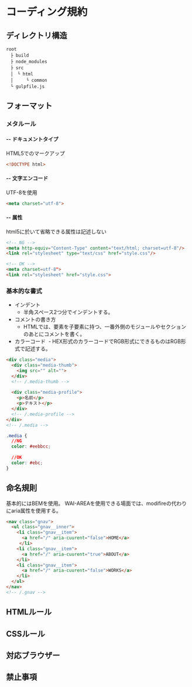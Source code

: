 # コーディング規約

## ディレクトリ構造
```
root
　├ build
　├ node_modules
　├ src
　│　└ html
　│　　　└ common
　└ gulpfile.js
``` 

## フォーマット

### メタルール

#### -- ドキュメントタイプ
HTML5でのマークアップ
```HTML
<!DOCTYPE html>
```

#### -- 文字エンコード
UTF-8を使用
```HTML
<meta charset="utf-8">
```

#### -- 属性
html5に於いて省略できる属性は記述しない
```HTML
<!-- NG -->
<meta http-equiv="Content-Type" content="text/html; charset=utf-8"/>
<link rel="stylesheet" type="text/css" href="style.css"/>

<!-- OK -->
<meta charset=utf-8">
<link rel="stylesheet" href="style.css">
```

### 基本的な書式
- インデント
  - 半角スペース2つ分でインデントする。
- コメントの書き方
  - HTMLでは、要素を子要素に持つ、一番外側のモジュールやセクションのあとにコメントを書く。
- カラーコード
  - HEX形式のカラーコードでRGB形式にできるものはRGB形式で記述する。

```HTML
<div class="media">
  <div class="media-thumb">
    <img src="" alt="">
  </div>
  <!-- /.media-thumb -->
  
  <div class="media-profile">
    <p>名前</p>
    <p>テキスト</p>
  </div>
  <!-- /.media-profile -->
</div>
<!-- /.media -->
```

```CSS
.media {
  //NG
  color: #eebbcc;
  
  //OK
  color: #ebc;
}
```

## 命名規則
基本的にはBEMを使用。
WAI-AREAを使用できる場面では、modifireの代わりにaria属性を使用する。
```HTML
<nav class="gnav">
  <ul class="gnav__inner">
    <li class="gnav__item">
      <a href="/" aria-cuurent="false">HOME</a>
     </li>
    <li class="gnav__item">
      <a href="/" aria-cuurent="true">ABOUT</a>
    </li>
    <li class="gnav__item">
      <a href="/" aria-cuurent="false">WORKS</a>
    </li>
  </ul>
</nav>
<!-- /.gnav -->
```

## HTMLルール


## CSSルール


## 対応ブラウザー


## 禁止事項
